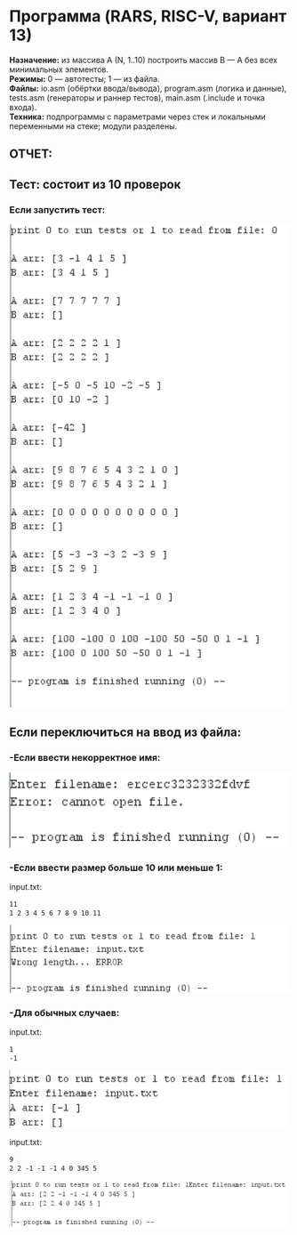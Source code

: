# Программа (RARS, RISC-V, вариант 13)

**Назначение:** из массива A (N, 1..10) построить массив B — A без всех минимальных элементов.  
**Режимы:** 0 — автотесты; 1 — из файла.  
**Файлы:** io.asm (обёртки ввода/вывода), program.asm (логика и данные), tests.asm (генераторы и раннер тестов), main.asm (.include и точка входа).  
**Техника:** подпрограммы с параметрами через стек и локальными переменными на стеке; модули разделены.

## ОТЧЕТ:
## Тест: состоит из 10 проверок

### Если запустить тест:
![Banner](screens/test.png)

## Если переключиться на ввод из файла:

### -Если ввести некорректное имя:
![Banner](screens/inc_name.png)

### -Если ввести размер больше 10 или меньше 1:
input.txt:
```text
11
1 2 3 4 5 6 7 8 9 10 11
```
![Banner](screens/inc_len.png)

### -Для обычных случаев:
input.txt:
```text
1
-1
```
![Banner](screens/from_file_(0).png)

input.txt:
```text
9
2 2 -1 -1 -1 4 0 345 5
```
![Banner](screens/from_file_(1).png)
